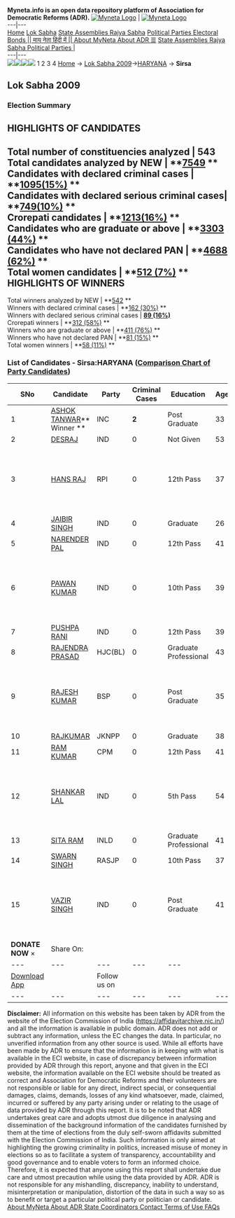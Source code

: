 **Myneta.info is an open data repository platform of Association for Democratic Reforms (ADR).**
[![Myneta Logo](https://www.myneta.info/lib/img/myneta-logo.png)](https://www.myneta.info/) | [![Myneta Logo](https://www.myneta.info/lib/img/adr-logo.png)](https://adrindia.org)  
---|---  
[Home](https://www.myneta.info/) [Lok Sabha](https://www.myneta.info/#ls "Lok Sabha") [ State Assemblies ](https://www.myneta.info/#sa "State Assemblies") [Rajya Sabha](https://www.myneta.info/#rs "Rajya Sabha") [Political Parties ](https://www.myneta.info/party "Political Parties") [ Electoral Bonds ](https://www.myneta.info/electoral_bonds "Electoral Bonds") [ || माय नेता हिंदी में || ](https://translate.google.co.in/translate?prev=hp&hl=en&js=y&u=www.myneta.info&sl=en&tl=hi&history_state0=) [ About MyNeta ](https://adrindia.org/content/about-myneta) [ About ADR ](https://adrindia.org/about-adr/who-we-are) [☰](javascript:void\(0\))
[ State Assemblies ](https://www.myneta.info/#sa "State Assemblies") [ Rajya Sabha ](https://www.myneta.info/#rs "Rajya Sabha") [ Political Parties ](https://www.myneta.info/party "Political Parties")
|   
---|---  
![](https://www.myneta.info/lib/img/banner/banner-1.png)![](https://www.myneta.info/lib/img/banner/banner-2.png)![](https://www.myneta.info/lib/img/banner/banner-3.png)![](https://www.myneta.info/lib/img/banner/banner-4.png)
1  2  3  4 
[Home](https://www.myneta.info/) → [Lok Sabha 2009](https://www.myneta.info/ls2009/)→[HARYANA](https://www.myneta.info/ls2009/index.php?action=show_constituencies&state_id=7) → **Sirsa**
### 
## Lok Sabha 2009
###  Election Summary 
HIGHLIGHTS OF CANDIDATES  
---  
Total number of constituencies analyzed |  543   
Total candidates analyzed by NEW | **[7549](https://www.myneta.info/ls2009/index.php?action=summary&subAction=candidates_analyzed&sort=candidate#summary) **  
Candidates with declared criminal cases | **[1095(15%)](https://www.myneta.info/ls2009/index.php?action=summary&subAction=crime&sort=candidate#summary) **  
Candidates with declared serious criminal cases| **[749(10%)](https://www.myneta.info/ls2009/index.php?action=summary&subAction=serious_crime&sort=candidate#summary) **  
Crorepati candidates | **[1213(16%)](https://www.myneta.info/ls2009/index.php?action=summary&subAction=crorepati&sort=candidate#summary) **  
Candidates who are graduate or above | **[3303 (44%)](https://www.myneta.info/ls2009/index.php?action=summary&subAction=education&sort=candidate#summary) **  
Candidates who have not declared PAN | **[4688 (62%)](https://www.myneta.info/ls2009/index.php?action=summary&subAction=without_pan&sort=candidate#summary) **  
Total women candidates | **[512 (7%)](https://www.myneta.info/ls2009/index.php?action=summary&subAction=women_candidate&sort=candidate#summary) **  
HIGHLIGHTS OF WINNERS  
---  
Total winners analyzed by NEW | **[542](https://www.myneta.info/ls2009/index.php?action=summary&subAction=winner_analyzed&sort=candidate#summary) **  
Winners with declared criminal cases | **[162 (30%)](https://www.myneta.info/ls2009/index.php?action=summary&subAction=winner_crime&sort=candidate#summary) **  
Winners with declared serious criminal cases | **[89 (16%)](https://www.myneta.info/ls2009/index.php?action=summary&subAction=winner_serious_crime&sort=candidate#summary)**  
Crorepati winners | **[312 (58%)](https://www.myneta.info/ls2009/index.php?action=summary&subAction=winner_crorepati&sort=candidate#summary) **  
Winners who are graduate or above | **[411 (76%)](https://www.myneta.info/ls2009/index.php?action=summary&subAction=winner_education&sort=candidate#summary) **  
Winners who have not declared PAN | **[81 (15%)](https://www.myneta.info/ls2009/index.php?action=summary&subAction=winner_without_pan&sort=candidate#summary) **  
Total women winners | **[58 (11%)](https://www.myneta.info/ls2009/index.php?action=summary&subAction=winner_women&sort=candidate#summary) **  
### List of Candidates - Sirsa:HARYANA ([Comparison Chart of Party Candidates](https://www.myneta.info/ls2009/comparisonchart.php?constituency_id=378))
SNo | Candidate| Party| Criminal Cases| Education| Age| Total Assets| Liabilities  
---|---|---|---|---|---|---|---  
1  | [ASHOK TANWAR](https://www.myneta.info/ls2009/candidate.php?candidate_id=6527)** Winner ** | INC | **2** | Post Graduate| 33 | Rs 2,36,64,959 ~ 2 Crore+ | Rs 0 ~   
2  | [DESRAJ](https://www.myneta.info/ls2009/candidate.php?candidate_id=6537) | IND | 0 | Not Given| 53 | Rs 1,16,000 ~ 1 Lacs+ | Rs 0 ~   
3  | [HANS RAJ](https://www.myneta.info/ls2009/candidate.php?candidate_id=6533) | RPI | 0 | 12th Pass| 37 | ![](https://myneta.info/image_v2.php?myneta_folder=ls2009&candidate_id=6533&col=ta) | ![](https://myneta.info/image_v2.php?myneta_folder=ls2009&candidate_id=6533&col=lia)  
4  | [JAIBIR SINGH](https://www.myneta.info/ls2009/candidate.php?candidate_id=6523) | IND | 0 | Graduate| 26 | Rs 1,00,000 ~ 1 Lacs+ | Rs 0 ~   
5  | [NARENDER PAL](https://www.myneta.info/ls2009/candidate.php?candidate_id=6535) | IND | 0 | 12th Pass| 41 | Rs 3,61,600 ~ 3 Lacs+ | Rs 0 ~   
6  | [PAWAN KUMAR](https://www.myneta.info/ls2009/candidate.php?candidate_id=6539) | IND | 0 | 10th Pass| 39 | ![](https://myneta.info/image_v2.php?myneta_folder=ls2009&candidate_id=6539&col=ta) | ![](https://myneta.info/image_v2.php?myneta_folder=ls2009&candidate_id=6539&col=lia)  
7  | [PUSHPA RANI](https://www.myneta.info/ls2009/candidate.php?candidate_id=6534) | IND | 0 | 12th Pass| 39 | Rs 44,05,000 ~ 44 Lacs+ | Rs 0 ~   
8  | [RAJENDRA PRASAD](https://www.myneta.info/ls2009/candidate.php?candidate_id=6530) | HJC(BL) | 0 | Graduate Professional| 43 | Rs 1,51,97,445 ~ 1 Crore+ | Rs 10,00,000 ~ 10 Lacs+  
9  | [RAJESH KUMAR](https://www.myneta.info/ls2009/candidate.php?candidate_id=6524) | BSP | 0 | Post Graduate| 35 | ![](https://myneta.info/image_v2.php?myneta_folder=ls2009&candidate_id=6524&col=ta) | ![](https://myneta.info/image_v2.php?myneta_folder=ls2009&candidate_id=6524&col=lia)  
10  | [RAJKUMAR](https://www.myneta.info/ls2009/candidate.php?candidate_id=6538) | JKNPP | 0 | Graduate| 38 | Rs 12,00,000 ~ 12 Lacs+ | Rs 90,000 ~ 90 Thou+  
11  | [RAM KUMAR](https://www.myneta.info/ls2009/candidate.php?candidate_id=6526) | CPM | 0 | 12th Pass| 41 | Rs 4,24,000 ~ 4 Lacs+ | Rs 0 ~   
12  | [SHANKAR LAL](https://www.myneta.info/ls2009/candidate.php?candidate_id=6531) | IND | 0 | 5th Pass| 54 | ![](https://myneta.info/image_v2.php?myneta_folder=ls2009&candidate_id=6531&col=ta) | ![](https://myneta.info/image_v2.php?myneta_folder=ls2009&candidate_id=6531&col=lia)  
13  | [SITA RAM](https://www.myneta.info/ls2009/candidate.php?candidate_id=6529) | INLD | 0 | Graduate Professional| 41 | Rs 1,76,09,841 ~ 1 Crore+ | Rs 29,00,000 ~ 29 Lacs+  
14  | [SWARN SINGH](https://www.myneta.info/ls2009/candidate.php?candidate_id=6525) | RASJP | 0 | 10th Pass| 37 | Rs 54,71,026 ~ 54 Lacs+ | Rs 0 ~   
15  | [VAZIR SINGH](https://www.myneta.info/ls2009/candidate.php?candidate_id=6528) | IND | 0 | Post Graduate| 41 | ![](https://myneta.info/image_v2.php?myneta_folder=ls2009&candidate_id=6528&col=ta) | ![](https://myneta.info/image_v2.php?myneta_folder=ls2009&candidate_id=6528&col=lia)  
|  **DONATE NOW** × |  Share On:  | [](https://api.whatsapp.com/send?text=https%3A%2F%2Fmyneta.info%2Fpunjab2022%2Findex.php%3Faction%3Dshow_constituencies%26state_id%3D19) | [](https://www.facebook.com/sharer/sharer.php?u=https%3A%2F%2Fmyneta.info%2Fpunjab2022%2Findex.php%3Faction%3Dshow_constituencies%26state_id%3D19) | [](https://twitter.com/share?url=https%3A%2F%2Fmyneta.info%2Fpunjab2022%2Findex.php%3Faction%3Dshow_constituencies%26state_id%3D19)  
---|---|---|---|---  
| [ Download App ](https://play.google.com/store/apps/details?id=com.webrosoft.myneta1&pcampaignid=pcampaignidMKT-Other-global-all-co-prtnr-py-PartBadge-Mar2515-1) | [](https://play.google.com/store/apps/details?id=com.webrosoft.myneta1&pcampaignid=pcampaignidMKT-Other-global-all-co-prtnr-py-PartBadge-Mar2515-1) |  Follow us on  | [](https://www.facebook.com/adrindia.org/) | [](https://twitter.com/adrspeaks) | [](https://groups.google.com/g/national-election-watch?hl=en&pli=1) | [](https://www.instagram.com/adrspeaks/) | [](https://www.youtube.com/user/adrspeaks) | [](https://sharechat.com/profile/adrspeaks)  
---|---|---|---|---|---|---|---|---  
**Disclaimer:** All information on this website has been taken by ADR from the website of the Election Commission of India (https://affidavitarchive.nic.in/) and all the information is available in public domain. ADR does not add or subtract any information, unless the EC changes the data. In particular, no unverified information from any other source is used. While all efforts have been made by ADR to ensure that the information is in keeping with what is available in the ECI website, in case of discrepancy between information provided by ADR through this report, anyone and that given in the ECI website, the information available on the ECI website should be treated as correct and Association for Democratic Reforms and their volunteers are not responsible or liable for any direct, indirect special, or consequential damages, claims, demands, losses of any kind whatsoever, made, claimed, incurred or suffered by any party arising under or relating to the usage of data provided by ADR through this report. It is to be noted that ADR undertakes great care and adopts utmost due diligence in analysing and dissemination of the background information of the candidates furnished by them at the time of elections from the duly self-sworn affidavits submitted with the Election Commission of India. Such information is only aimed at highlighting the growing criminality in politics, increased misuse of money in elections so as to facilitate a system of transparency, accountability and good governance and to enable voters to form an informed choice. Therefore, it is expected that anyone using this report shall undertake due care and utmost precaution while using the data provided by ADR. ADR is not responsible for any mishandling, discrepancy, inability to understand, misinterpretation or manipulation, distortion of the data in such a way so as to benefit or target a particular political party or politician or candidate. 
[ About MyNeta ](https://adrindia.org/content/about-myneta) [ About ADR ](https://adrindia.org/about-adr/who-we-are) [ State Coordinators ](https://adrindia.org/about-adr/state-coordinators) [ Contact ](https://adrindia.org/contact-us) [ Terms of Use ](https://adrindia.org/content/adr-terms-use) [ FAQs ](https://adrindia.org/content/faqs)
